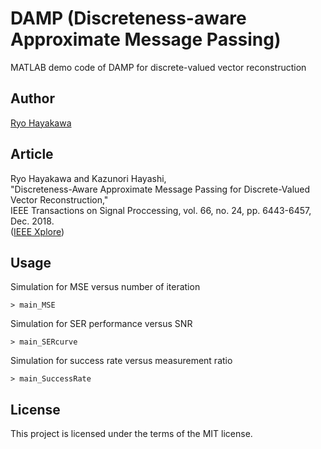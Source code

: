 # DAMP (Discreteness-aware Approximate Message Passing)
MATLAB demo code of DAMP for discrete-valued vector reconstruction

## Author
[Ryo Hayakawa](https://rhayakawa.github.io/index-e.html)

## Article
Ryo Hayakawa and Kazunori Hayashi,  
"Discreteness-Aware Approximate Message Passing for Discrete-Valued Vector Reconstruction,"  
IEEE Transactions on Signal Proccessing, vol. 66, no. 24, pp. 6443-6457, Dec. 2018.  
([IEEE Xplore](https://ieeexplore.ieee.org/document/8501590))

## Usage
Simulation for MSE versus number of iteration
```
> main_MSE
```

Simulation for SER performance versus SNR
```
> main_SERcurve
```

Simulation for success rate versus measurement ratio
```
> main_SuccessRate
```

## License
This project is licensed under the terms of the MIT license.
